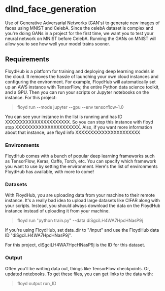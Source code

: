 # dlnd_face_generation
Use of Generative Adversarial Networks (GAN's) to generate new images of faces using MNIST and CelebA. Since the celebA dataset is complex and you're doing GANs in a project for the first time, we want you to test your neural network on MNIST before CelebA. Running the GANs on MNIST will allow you to see how well your model trains sooner.

## Requirements

FloydHub is a platform for training and deploying deep learning models in the cloud. It removes the hassle of launching your own cloud instances and configuring the environment. For example, FloydHub will automatically set up an AWS instance with TensorFlow, the entire Python data science toolkit, and a GPU. Then you can run your scripts or Jupyter notebooks on the instance. 
For this project: 

> floyd run --mode jupyter --gpu --env tensorflow-1.0

You can see your instance in the list is running and has ID XXXXXXXXXXXXXXXXXXXXXX. So you can stop this instance with floyd stop XXXXXXXXXXXXXXXXXXXXXX. Also, if you want more information about that instance, use floyd info XXXXXXXXXXXXXXXXXXXXXX

### Environments

FloydHub comes with a bunch of popular deep learning frameworks such as TensorFlow, Keras, Caffe, Torch, etc. You can specify which framework you want to use by setting the environment. Here's the list of environments FloydHub has available, with more to come!

### Datasets 

With FloydHub, you are uploading data from your machine to their remote instance. It's a really bad idea to upload large datasets like CIFAR along with your scripts. Instead, you should always download the data on the FloydHub instance instead of uploading it from your machine.

> floyd run "python train.py" --data diSgciLH4WA7HpcHNasP9j

If you're using FloydHub, set data_dir to "/input" and use the FloydHub data ID "diSgciLH4WA7HpcHNasP9j".

For this project, diSgciLH4WA7HpcHNasP9j is the ID for this dataset.

### Output
Often you'll be writing data out, things like TensorFlow checkpoints. Or, updated notebooks. To get these files, you can get links to the data with:

> floyd output run_ID

